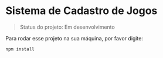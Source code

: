 # Sistema de Cadastro de Jogos #

> Status do projeto: Em desenvolvimento

Para rodar esse projeto na sua máquina, por favor digite:

```
npm install
```
